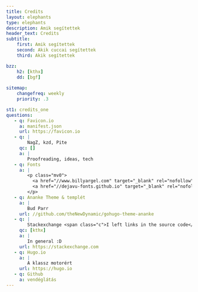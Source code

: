 ```yaml
---
title: Credits
layout: elephants
type: elephants
description: Amik segítettek
header_text: Credits
subtitle:
    first: Amik segítettek
    second: Akik cuccai segítettek
    third: Akik segítettek

bzz:
    h2: [kthx]
    dd: [bgf]
    
sitemap:
    changefreq: weekly
    priority: .3

st1: credits_one
questions:
   - q: Favicon.io
     a: manifest.json
     url: https://favicon.io
   - q: |
        NagZ, kzd, Pite
     qc: []
     a: |
        Proofreading, ideas, tech
   - q: Fonts
     a: |
        <p class="mv0">
          <a href="//www.billyargel.com" target="_blank" rel="nofollow">Billy Argel</a>, 
          <a href="//dejavu-fonts.github.io" target="_blank" rel="nofollow">DejaVu</a>
        </p>
   - q: Ananke Theme & templét
     a: |
        Bud Parr
     url: //github.com/theNewDynamic/gohugo-theme-ananke
   - q: |
        Stackexchange <span class="c">I left links in the source code</span> 
     qc: [kthx]
     a: |
        In general :D
     url: https://stackexchange.com
   - q: Hugo.io
     a: |
        A klassz motorért
     url: https://hugo.io
   - q: Github
     a: vendéglátás
---
```

